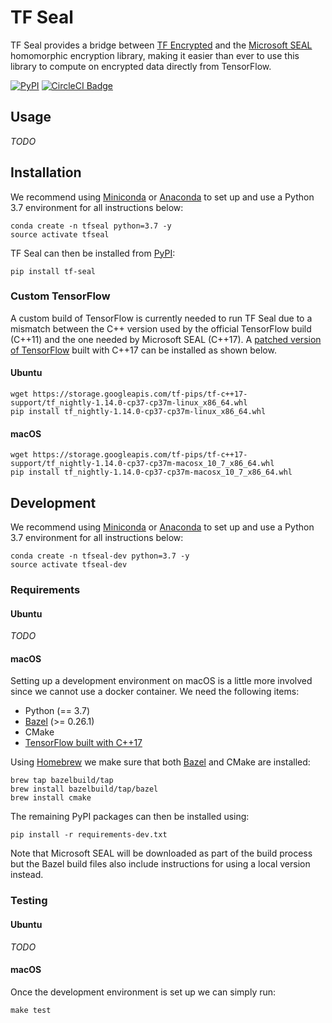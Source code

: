 # TF Seal

TF Seal provides a bridge between [TF Encrypted](https://github.com/tf-encrypted/tf-encrypted) and the [Microsoft SEAL](https://github.com/microsoft/SEAL) homomorphic encryption library, making it easier than ever to use this library to compute on encrypted data directly from TensorFlow.

[![PyPI](https://img.shields.io/pypi/v/tf-seal.svg)](https://pypi.org/project/tf-seal/) [![CircleCI Badge](https://circleci.com/gh/dropoutlabs/tf-seal/tree/master.svg?style=svg)](https://circleci.com/gh/dropoutlabs/tf-seal/tree/master)

## Usage

*TODO*

## Installation

We recommend using [Miniconda](https://docs.conda.io/en/latest/miniconda.html) or [Anaconda](https://www.anaconda.com/distribution/) to set up and use a Python 3.7 environment for all instructions below:

```
conda create -n tfseal python=3.7 -y
source activate tfseal
```

TF Seal can then be installed from [PyPI]():

```
pip install tf-seal
```

### Custom TensorFlow

A custom build of TensorFlow is currently needed to run TF Seal due to a mismatch between the C++ version used by the official TensorFlow build (C++11) and the one needed by Microsoft SEAL (C++17). A [patched version of TensorFlow](https://github.com/dropoutlabs/tensorflow) built with C++17 can be installed as shown below.

#### Ubuntu

```
wget https://storage.googleapis.com/tf-pips/tf-c++17-support/tf_nightly-1.14.0-cp37-cp37m-linux_x86_64.whl
pip install tf_nightly-1.14.0-cp37-cp37m-linux_x86_64.whl
```

#### macOS

```
wget https://storage.googleapis.com/tf-pips/tf-c++17-support/tf_nightly-1.14.0-cp37-cp37m-macosx_10_7_x86_64.whl
pip install tf_nightly-1.14.0-cp37-cp37m-macosx_10_7_x86_64.whl
```

## Development

We recommend using [Miniconda](https://docs.conda.io/en/latest/miniconda.html) or [Anaconda](https://www.anaconda.com/distribution/) to set up and use a Python 3.7 environment for all instructions below:

```
conda create -n tfseal-dev python=3.7 -y
source activate tfseal-dev
```

### Requirements

#### Ubuntu

*TODO*

<!--
The only requirement for Ubuntu is to have [docker installed](https://docs.docker.com/install/linux/docker-ce/ubuntu/). This is the recommended way to [build custom operations for TensorFlow](https://github.com/tensorflow/custom-op). We provide a custom development container for TF Big with all dependencies already installed.


```
wget https://storage.googleapis.com/tf-pips/tf-c++17-support/tf_nightly-1.14.0-cp37-cp37m-linux_x86_64.whl
pip install tf_nightly-1.14.0-cp37-cp37m-linux_x86_64.whl
```
-->

#### macOS

Setting up a development environment on macOS is a little more involved since we cannot use a docker container. We need the following items:

- Python (== 3.7)
- [Bazel](https://www.bazel.build/) (>= 0.26.1)
- CMake
- [TensorFlow built with C++17](#custom-tensorflow)

Using [Homebrew](https://brew.sh/) we make sure that both [Bazel](https://docs.bazel.build/versions/master/install-os-x.html#install-with-installer-mac-os-x) and CMake are installed:

```
brew tap bazelbuild/tap
brew install bazelbuild/tap/bazel
brew install cmake
```

The remaining PyPI packages can then be installed using:

```
pip install -r requirements-dev.txt
```

Note that Microsoft SEAL will be downloaded as part of the build process but the Bazel build files also include instructions for using a local version instead.

### Testing

#### Ubuntu

*TODO*

<!--
Run the tests on Ubuntu by running the `make test` command inside of a docker container. Right now, the docker container doesn't exist on docker hub yet so we must first build it:

```
docker build -t tf-encrypted/tf-big:0.1.0 .
```

Then we can run `make test`:

```
sudo docker run -it \
  -v `pwd`:/opt/my-project -w /opt/my-project \
  tf-encrypted/tf-big:0.1.0 /bin/bash -c "make test"
```
-->

#### macOS

Once the development environment is set up we can simply run:

```
make test
```

<!--
### Building Pip Package

#### macOS

```
make build
```
-->
